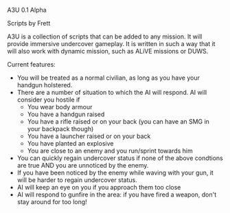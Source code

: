 A3U 0.1 Alpha

Scripts by Frett

A3U is a collection of scripts that can be added to any mission. It will provide immersive undercover gameplay.
It is written in such a way that it will also work with dynamic mission, such as ALiVE missions or DUWS.

Current features:

- You will be treated as a normal civilian, as long as you have your handgun holstered.
- There are a number of situation to which the AI will respond. AI will consider you hostile if
	- You wear body armour
	- You have a handgun raised 
	- You have a rifle raised or on your back (you can have an SMG in your backpack though)
	- You have a launcher raised or on your back
	- You have planted an explosive
	- You are close to an enemy and you run/sprint towards him
- You can quickly regain undercover status if none of the above condtions are true AND you are unnoticed by the enemy.
- If you have been noticed by the enemy while waving with your gun, it will be harder to regain undercover status.
- AI will keep an eye on you if you approach them too close
- AI will respond to gunfire in the area: if you have fired a weapon, don't stay around for too long!
